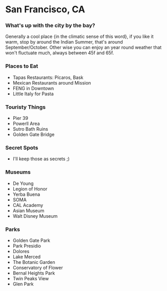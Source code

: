 # San Francisco, CA
### What's up with the city by the bay?
Generally a cool place {in the climatic sense of this word}, if you like it warm, stop by around the Indian Summer, that's around September/October. Other wise you can enjoy an year round weather that won't fluctuate much, always between 45f and 65f.

### Places to Eat
 - Tapas Restaurants: Pícaros, Bask
 - Mexican Restaurants around Mission
 - FENG in Downtown
 - Little Italy for Pasta

### Touristy Things
 - Pier 39
 - Powerll Area
 - Sutro Bath Ruins
 - Golden Gate Bridge

### Secret Spots
 - I'll keep those as secrets ;)

### Museums
 - De Young
 - Legion of Honor
 - Yerba Buena
 - SOMA
 - CAL Academy
 - Asian Museum
 - Walt Disney Museum
### Parks
 - Golden Gate Park
 - Park Presidio
 - Dolores
 - Lake Merced
 - The Botanic Garden
 - Conservatory of Flower
 - Bernal Heights Park
 - Twin Peaks View
 - Glen Park
